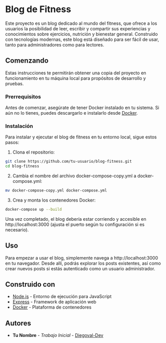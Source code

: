 # Blog de Fitness

Este proyecto es un blog dedicado al mundo del fitness, que ofrece a los usuarios la posibilidad de leer, escribir y compartir sus experiencias y conocimientos sobre ejercicios, nutrición y bienestar general. Construido con tecnologías modernas, este blog está diseñado para ser fácil de usar, tanto para administradores como para lectores.

## Comenzando

Estas instrucciones te permitirán obtener una copia del proyecto en funcionamiento en tu máquina local para propósitos de desarrollo y pruebas.

### Prerrequisitos

Antes de comenzar, asegúrate de tener Docker instalado en tu sistema. Si aún no lo tienes, puedes descargarlo e instalarlo desde [Docker](https://www.docker.com/products/docker-desktop).

### Instalación

Para instalar y ejecutar el blog de fitness en tu entorno local, sigue estos pasos:

1. Clona el repositorio:
```bash
git clone https://github.com/tu-usuario/blog-fitness.git
cd blog-fitness 
```
2. Cambia el nombre del archivo docker-compose-copy.yml a docker-compose.yml:
```bash
mv docker-compose-copy.yml docker-compose.yml
```
3. Crea y monta los contenedores Docker:
```bash
docker-compose up --build
```
Una vez completado, el blog debería estar corriendo y accesible en http://localhost:3000 (ajusta el puerto según tu configuración si es necesario).

## Uso
Para empezar a usar el blog, simplemente navega a http://localhost:3000 en tu navegador. Desde allí, podrás explorar los posts existentes, así como crear nuevos posts si estás autenticado como un usuario administrador.

## Construido con

- [Node.js](https://nodejs.org/) - Entorno de ejecución para JavaScript
- [Express](https://expressjs.com/) - Framework de aplicación web
- [Docker](https://www.docker.com/) - Plataforma de contenedores

## Autores

- **Tu Nombre** - *Trabajo Inicial* - [Diegoval-Dev](https://github.com/Diegoval-Dev)

